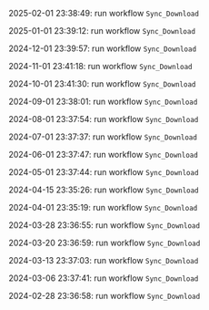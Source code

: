 2025-02-01 23:38:49: run workflow `Sync_Download` 

2025-01-01 23:39:12: run workflow `Sync_Download` 

2024-12-01 23:39:57: run workflow `Sync_Download` 

2024-11-01 23:41:18: run workflow `Sync_Download` 

2024-10-01 23:41:30: run workflow `Sync_Download` 

2024-09-01 23:38:01: run workflow `Sync_Download` 

2024-08-01 23:37:54: run workflow `Sync_Download` 

2024-07-01 23:37:37: run workflow `Sync_Download` 

2024-06-01 23:37:47: run workflow `Sync_Download` 

2024-05-01 23:37:44: run workflow `Sync_Download` 

2024-04-15 23:35:26: run workflow `Sync_Download` 

2024-04-01 23:35:19: run workflow `Sync_Download` 

2024-03-28 23:36:55: run workflow `Sync_Download` 

2024-03-20 23:36:59: run workflow `Sync_Download` 

2024-03-13 23:37:03: run workflow `Sync_Download` 

2024-03-06 23:37:41: run workflow `Sync_Download` 

2024-02-28 23:36:58: run workflow `Sync_Download` 



